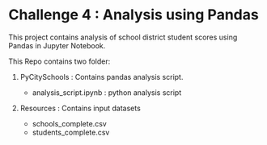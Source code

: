 # Challenge 4 : Analysis using Pandas 
This project contains analysis of school district student scores using Pandas in Jupyter Notebook.

This Repo contains two folder:

1. PyCitySchools : Contains pandas analysis script.
   - analysis_script.ipynb : python analysis script
   
2. Resources :  Contains input datasets
   - schools_complete.csv
   - students_complete.csv
   
   
   


